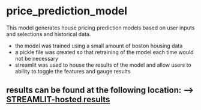 # price_prediction_model
This model generates house pricing prediction models based on user inputs and selections and historical data.

- the model was trained using a small amount of boston housing data
- a pickle file was created so that retraining of the model each time would not be necessary
- streamlit was used to house the results of the model and allow users to ability to toggle the features and gauge results
## results can be found at the following location: --> [STREAMLIT-hosted results](https://boston-house-price-user-predictor.streamlit.app/)
